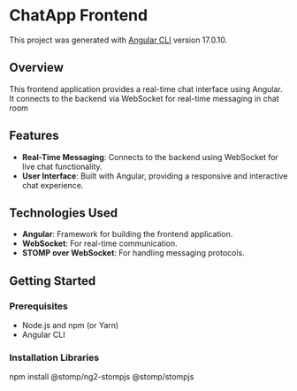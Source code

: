 # ChatApp Frontend

This project was generated with [Angular CLI](https://github.com/angular/angular-cli) version 17.0.10.

## Overview

This frontend application provides a real-time chat interface using Angular. It connects to the backend via WebSocket for real-time messaging in chat room

## Features

- **Real-Time Messaging**: Connects to the backend using WebSocket for live chat functionality.
- **User Interface**: Built with Angular, providing a responsive and interactive chat experience.

## Technologies Used

- **Angular**: Framework for building the frontend application.
- **WebSocket**: For real-time communication.
- **STOMP over WebSocket**: For handling messaging protocols.

## Getting Started

### Prerequisites

- Node.js and npm (or Yarn)
- Angular CLI

### Installation Libraries
npm install @stomp/ng2-stompjs @stomp/stompjs


